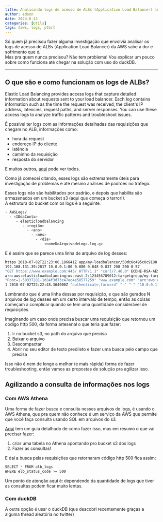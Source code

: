 ```yaml
---
title: Analisando logs de acesso de ALBs (Application Load Balancer) localmente com DuckDB
author: edson
date: 2024-0-12
categories: [Utils]
tags: [aws, logs, ptbr]
---
```


Só quem já precisou fazer alguma investigação que envolvia analisar os logs de acesso de ALBs (Application Load Balancer) da AWS sabe a dor e sofrimento que é.   
Mas pra quem nunca precisou? Não tem problema! Vou explicar um pouco sobre como funciona até chegar na solução com uso do duckDB.

---

## O que são e como funcionam os logs de ALBs?
Elastic Load Balancing provides access logs that capture detailed information about requests sent to your load balancer. Each log contains information such as the time the request was received, the client's IP address, latencies, request paths, and server responses. You can use these access logs to analyze traffic patterns and troubleshoot issues.

É possível ter logs com as informações detalhadas das requisições que chegam no ALB, informações como:
* hora da request
* endereço IP do cliente
* latência
* caminho da requisição
* resposta do servidor

E muitos outros, [aqui](https://docs.aws.amazon.com/elasticloadbalancing/latest/application/load-balancer-access-logs.html#access-log-entry-syntax) pode ver todos.

Como já comecei citando, esses logs são extremamente úteis para investigação de problemas e até mesmo análises de padrões no tráfego.

Esses logs não são habilitados por padrão, e depois que habilita são armazenados em um bucket s3 (aqui que começa o terror!).    
A estrutura do bucket com os logs é a seguinte:
```bash
- AWSLogs/
  - <IDdaConta>
     - elasticloadbalancing
        - <região>
          - <ano>
            - <mês>
              - <dia>
                - <nomeDoArquivodeLog>.log.gz
```

E é assim que se parece uma linha de arquivo de log desses:

```bash
https 2018-07-02T22:23:00.186641Z app/my-loadbalancer/50dc6c495c0c9188 
192.168.131.39:2817 10.0.0.1:80 0.086 0.048 0.037 200 200 0 57 
"GET https://www.example.com:443/ HTTP/1.1" "curl/7.46.0" ECDHE-RSA-AES128-GCM-SHA256 TLSv1.2 
arn:aws:elasticloadbalancing:us-east-2:123456789012:targetgroup/my-targets/73e2d6bc24d8a067
"Root=1-58337281-1d84f3d73c47ec4e58577259" "www.example.com" "arn:aws:acm:us-east-2:123456789012:certificate/12345678-1234-1234-1234-123456789012"
1 2018-07-02T22:22:48.364000Z "authenticate,forward" "-" "-" "10.0.0.1:80" "200" "-" "-"
```

Lembrando que é uma linha dessas por requisição, e que são gerados N arquivos de log desses em um certo intervalo de tempo, então as coisas começam a complicar quando se tem uma quantidade considerável de requisições.

Imaginando um caso onde precisa buscar uma requisição que retornou um código http 500, da forma artesenal o que teria que fazer:
1. Ir no bucket s3, no path do arquivo que precisa
2. Baixar o arquivo
3. Descompactar
4. Abrir no seu editor de texto predileto e fazer uma busca pelo campo que precisa

Isso não é nem de longe a melhor (e mais rápida) forma de fazer troubleshooting, então vamos as propostas de solução pra agilizar isso.

## Agilizando a consulta de informações nos logs

### Com AWS Athena
Uma forma de fazer busca e consulta nesses arquivos de logs, é usando o AWS Athena, que pra quem não conhece é um serviço da AWS que permite que você faça consulta usando SQL em arquivos do s3.

[Aqui](https://docs.aws.amazon.com/athena/latest/ug/application-load-balancer-logs.html) tem um guia detalhado de como fazer isso, mas em resumo o que vai precisar fazer:
1. criar uma tabela no Athena apontando pro bucket s3 dos logs
2. Fazer as consultas!

E dai a busca pelas requisições que retornaram código http 500 fica assim:
```bash
SELECT * FROM alb_logs
WHERE elb_status_code >= 500
```

Um ponto de atenção aqui é: dependendo da quantidade de logs que tiver as consultas podem ficar muito lentas.

### Com duckDB

A outra opção é usar o duckDB (que descobri recentemente graças a alguma thread aleatória no twitter)







